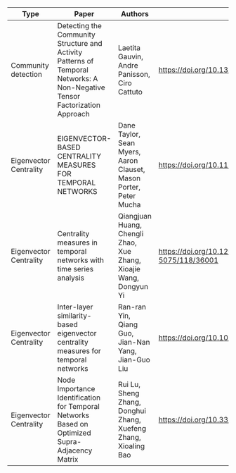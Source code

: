| Type                   | Paper                                                                                                                      | Authors                                                            | DOI                                          |
|------------------------|----------------------------------------------------------------------------------------------------------------------------|--------------------------------------------------------------------|----------------------------------------------|
| Community detection    | Detecting the Community Structure and Activity Patterns of Temporal Networks: A Non-Negative Tensor Factorization Approach | Laetita Gauvin, Andre Panisson, Ciro Cattuto                       | https://doi.org/10.1371/journal.pone.0086028 |
| Eigenvector Centrality | EIGENVECTOR-BASED CENTRALITY MEASURES FOR TEMPORAL NETWORKS                                                                | Dane Taylor, Sean Myers, Aaron Clauset, Mason Porter, Peter Mucha  | https://doi.org/10.1137/16M1066142           |
| Eigenvector Centrality | Centrality measures in temporal networks with time series analysis                                                         | Qiangjuan Huang, Chengli Zhao, Xue Zhang, Xioajie Wang, Dongyun Yi | https://doi.org/10.1209/0295-5075/118/36001  |
| Eigenvector Centrality | Inter-layer similarity-based eigenvector centrality measures for temporal networks                                         | Ran-ran Yin, Qiang Guo, Jian-Nan Yang, Jian-Guo Liu                | https://doi.org/10.1016/j.physa.2018.08.018  |
| Eigenvector Centrality | Node Importance Identification for Temporal Networks Based on Optimized Supra-Adjacency Matrix                             | Rui Lu, Sheng Zhang, Donghui Zhang, Xuefeng Zhang, Xioaling Bao    | https://doi.org/10.3390/e24101391            |


